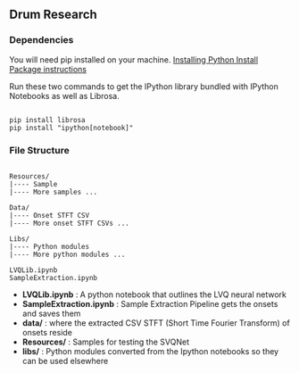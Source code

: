 ## Drum Research


### Dependencies 
You will need pip installed on your machine. [Installing Python Install Package instructions](https://pip.pypa.io/en/latest/installing.html)

Run these two commands to get the IPython library bundled with IPython Notebooks as well as Librosa.

```

pip install librosa
pip install "ipython[notebook]"

```

### File Structure

```

Resources/
|---- Sample
|---- More samples ...

Data/
|---- Onset STFT CSV
|---- More onset STFT CSVs ...

Libs/
|---- Python modules 
|---- More python modules ...

LVQLib.ipynb
SampleExtraction.ipynb

```

- __LVQLib.ipynb__ : A python notebook that outlines the LVQ neural network
- __SampleExtraction.ipynb__ : Sample Extraction Pipeline gets the onsets and saves them
- __data/__ : where the extracted CSV STFT (Short Time Fourier Transform) of onsets reside
- __Resources/__ : Samples for testing the SVQNet
- __libs/__ : Python modules converted from the Ipython notebooks so they can be used elsewhere
